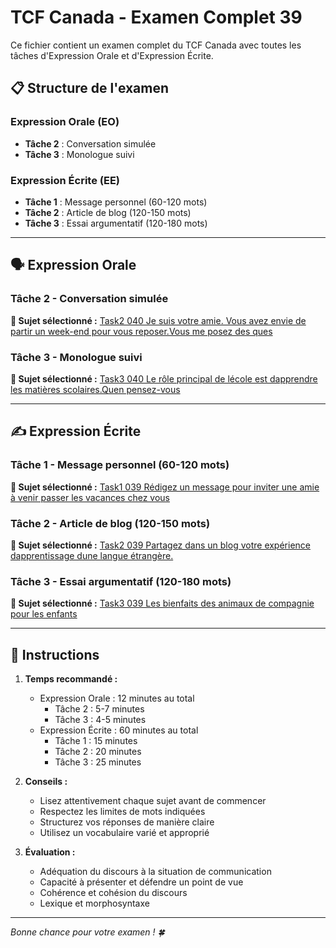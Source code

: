 # TCF Canada - Examen Complet 39

Ce fichier contient un examen complet du TCF Canada avec toutes les tâches d'Expression Orale et d'Expression Écrite.

## 📋 Structure de l'examen

### Expression Orale (EO)
- **Tâche 2** : Conversation simulée
- **Tâche 3** : Monologue suivi

### Expression Écrite (EE)  
- **Tâche 1** : Message personnel (60-120 mots)
- **Tâche 2** : Article de blog (120-150 mots)
- **Tâche 3** : Essai argumentatif (120-180 mots)

---

## 🗣️ Expression Orale

### Tâche 2 - Conversation simulée

**📄 Sujet sélectionné :** [Task2 040 Je suis votre amie. Vous avez envie de partir un week-end pour vous reposer.Vous me posez des ques](../tcf_canada/eo/task2/task2_040_Je_suis_votre_amie._Vous_avez_envie_de_partir_un_week-end_pour_vous_reposer.Vous_me_posez_des_ques.md)

### Tâche 3 - Monologue suivi

**📄 Sujet sélectionné :** [Task3 040 Le rôle principal de lécole est dapprendre les matières scolaires.Quen pensez-vous](../tcf_canada/eo/task3/task3_040_Le_rôle_principal_de_lécole_est_dapprendre_les_matières_scolaires.Quen_pensez-vous.md)

---

## ✍️ Expression Écrite

### Tâche 1 - Message personnel (60-120 mots)

**📄 Sujet sélectionné :** [Task1 039 Rédigez un message pour inviter une amie à venir passer les vacances chez vous](../tcf_canada/ee/task1/task1_039_Rédigez_un_message_pour_inviter_une_amie_à_venir_passer_les_vacances_chez_vous.md)

### Tâche 2 - Article de blog (120-150 mots)

**📄 Sujet sélectionné :** [Task2 039 Partagez dans un blog votre expérience dapprentissage dune langue étrangère.](../tcf_canada/ee/task2/task2_039_Partagez_dans_un_blog_votre_expérience_dapprentissage_dune_langue_étrangère..md)

### Tâche 3 - Essai argumentatif (120-180 mots)

**📄 Sujet sélectionné :** [Task3 039 Les bienfaits des animaux de compagnie pour les enfants](../tcf_canada/ee/task3/task3_039_Les_bienfaits_des_animaux_de_compagnie_pour_les_enfants.md)

---

## 📝 Instructions

1. **Temps recommandé :**
   - Expression Orale : 12 minutes au total
     - Tâche 2 : 5-7 minutes
     - Tâche 3 : 4-5 minutes
   - Expression Écrite : 60 minutes au total
     - Tâche 1 : 15 minutes
     - Tâche 2 : 20 minutes  
     - Tâche 3 : 25 minutes

2. **Conseils :**
   - Lisez attentivement chaque sujet avant de commencer
   - Respectez les limites de mots indiquées
   - Structurez vos réponses de manière claire
   - Utilisez un vocabulaire varié et approprié

3. **Évaluation :**
   - Adéquation du discours à la situation de communication
   - Capacité à présenter et défendre un point de vue
   - Cohérence et cohésion du discours
   - Lexique et morphosyntaxe

---

*Bonne chance pour votre examen ! 🍀*

